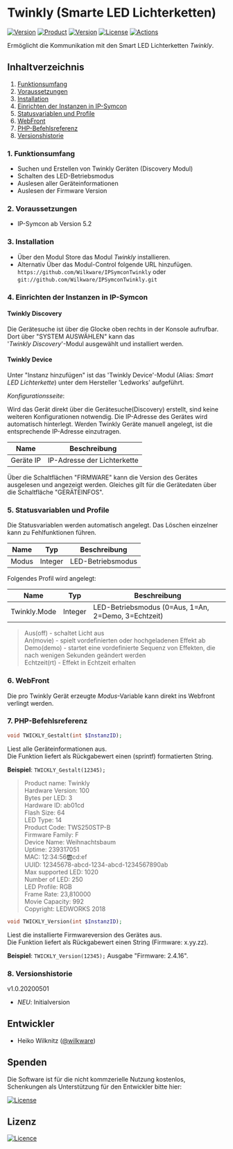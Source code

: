 # Twinkly (Smarte LED Lichterketten)

[![Version](https://img.shields.io/badge/Symcon-PHP--Modul-red.svg)](https://www.symcon.de/service/dokumentation/entwicklerbereich/sdk-tools/sdk-php/)
[![Product](https://img.shields.io/badge/Symcon%20Version-5.2%20%3E-blue.svg)](https://www.symcon.de/produkt/)
[![Version](https://img.shields.io/badge/Modul%20Version-1.0.20200501-orange.svg)](https://github.com/Wilkware/IPSymconTwinkly)
[![License](https://img.shields.io/badge/License-CC%20BY--NC--SA%204.0-green.svg)](https://creativecommons.org/licenses/by-nc-sa/4.0/)
[![Actions](https://github.com/Wilkware/IPSymconTwinkly/workflows/Check%20Style/badge.svg)](https://github.com/Wilkware/IPSymconTwinkly/actions)

Ermöglicht die Kommunikation mit den Smart LED Lichterketten *Twinkly*.

## Inhaltverzeichnis

1. [Funktionsumfang](#1-funktionsumfang)
2. [Voraussetzungen](#2-voraussetzungen)
3. [Installation](#3-installation)
4. [Einrichten der Instanzen in IP-Symcon](#4-einrichten-der-instanzen-in-ip-symcon)
5. [Statusvariablen und Profile](#5-statusvariablen-und-profile)
6. [WebFront](#6-webfront)
7. [PHP-Befehlsreferenz](#7-php-befehlsreferenz)
8. [Versionshistorie](#8-versionshistorie)

### 1. Funktionsumfang

* Suchen und Erstellen von Twinkly Geräten (Discovery Modul)
* Schalten des LED-Betriebsmodus
* Auslesen aller Geräteinformationen
* Auslesen der Firmware Version

### 2. Voraussetzungen

* IP-Symcon ab Version 5.2

### 3. Installation

* Über den Modul Store das Modul *Twinkly* installieren.
* Alternativ Über das Modul-Control folgende URL hinzufügen.  
`https://github.com/Wilkware/IPSymconTwinkly` oder `git://github.com/Wilkware/IPSymconTwinkly.git`

### 4. Einrichten der Instanzen in IP-Symcon

#### Twinkly Discovery

Die Gerätesuche ist über die Glocke oben rechts in der Konsole aufrufbar. Dort über "SYSTEM AUSWÄHLEN" kann das  
'_Twinkly Discovery_'-Modul ausgewählt und installiert werden.

#### Twinkly Device

Unter "Instanz hinzufügen" ist das 'Twinkly Device'-Modul (Alias: _Smart LED Lichterkette_) unter dem Hersteller 'Ledworks' aufgeführt.

_Konfigurationsseite_:

Wird das Gerät direkt über die Gerätesuche(Discovery) erstellt, sind keine weiteren Konfigurationen notwendig. Die IP-Adresse des Gerätes wird automatisch hinterlegt.
Werden Twinkly Geräte manuell angelegt, ist die entsprechende IP-Adresse einzutragen.

Name               | Beschreibung
------------------ | ---------------------------------
Geräte IP          | IP-Adresse der Lichterkette

Über die Schaltflächen "FIRMWARE" kann die Version des Gerätes ausgelesen und angezeigt werden.
Gleiches gilt für die Gerätedaten über die Schaltfläche "GERÄTEINFOS".

### 5. Statusvariablen und Profile

Die Statusvariablen werden automatisch angelegt. Das Löschen einzelner kann zu Fehlfunktionen führen.

Name              | Typ       | Beschreibung
------------------| --------- | ----------------
Modus             | Integer   | LED-Betriebsmodus

Folgendes Profil wird angelegt:

Name                 | Typ       | Beschreibung
-------------------- | --------- | ----------------
Twinkly.Mode         | Integer   | LED-Betriebsmodus (0=Aus, 1=An, 2=Demo, 3=Echtzeit)

> Aus(off) - schaltet Licht aus  
> An(movie) - spielt vordefinierten oder hochgeladenen Effekt ab  
> Demo(demo) - startet eine vordefinierte Sequenz von Effekten, die nach wenigen Sekunden geändert werden  
> Echtzeit(rt) - Effekt in Echtzeit erhalten  

### 6. WebFront

Die pro Twinkly Gerät erzeugte _Modus_-Variable kann direkt ins Webfront verlingt werden.

### 7. PHP-Befehlsreferenz

```php
void TWICKLY_Gestalt(int $InstanzID);
```

Liest alle Geräteinformationen aus.  
Die Funktion liefert als Rückgabewert einen (sprintf) formatierten String.

__Beispiel__: `TWICKLY_Gestalt(12345);`

> Product name: Twinkly  
> Hardware Version: 100  
> Bytes per LED: 3  
> Hardware ID: ab01cd  
> Flash Size: 64  
> LED Type: 14  
> Product Code: TWS250STP-B  
> Firmware Family: F  
> Device Name: Weihnachtsbaum  
> Uptime: 239317051  
> MAC: 12:34:56:ab:cd:ef  
> UUID: 12345678-abcd-1234-abcd-1234567890ab  
> Max supported LED: 1020  
> Number of LED: 250  
> LED Profile: RGB  
> Frame Rate: 23,810000  
> Movie Capacity: 992  
> Copyright: LEDWORKS 2018  

```php
void TWICKLY_Version(int $InstanzID);
```

Liest die installierte Firmwareversion des Gerätes aus.  
Die Funktion liefert als Rückgabewert einen String (Firmware: x.yy.zz).

__Beispiel__: `TWICKLY_Version(12345);` Ausgabe "Firmware: 2.4.16".

### 8. Versionshistorie

v1.0.20200501

* _NEU_: Initialversion

## Entwickler

* Heiko Wilknitz ([@wilkware](https://github.com/wilkware))

## Spenden

Die Software ist für die nicht kommzerielle Nutzung kostenlos, Schenkungen als Unterstützung für den Entwickler bitte hier:  

[![License](https://img.shields.io/badge/Einfach%20spenden%20mit-PayPal-blue.svg)](https://www.paypal.com/cgi-bin/webscr?cmd=_s-xclick&hosted_button_id=8816166)

## Lizenz

[![Licence](https://licensebuttons.net/i/l/by-nc-sa/transparent/00/00/00/88x31-e.png)](https://creativecommons.org/licenses/by-nc-sa/4.0/)
